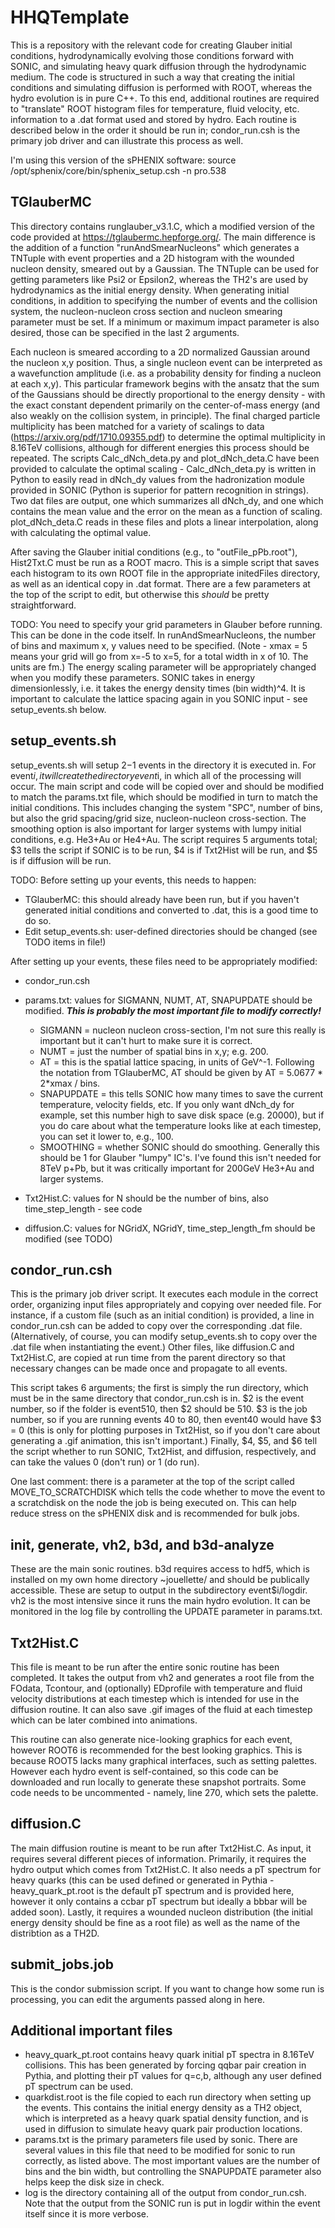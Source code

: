 # HHQTemplate #
This is a repository with the relevant code for creating Glauber initial conditions, hydrodynamically evolving those conditions forward with SONIC, and simulating heavy quark diffusion through the hydrodynamic medium. The code is structured in such a way that creating the initial conditions and simulating diffusion is performed with ROOT, whereas the hydro evolution is in pure C++. To this end, additional routines are required to "translate" ROOT histogram files for temperature, fluid velocity, etc. information to a .dat format used and stored by hydro. Each routine is described below in the order it should be run in; condor_run.csh is the primary job driver and can illustrate this process as well.

I'm using this version of the sPHENIX software:
source /opt/sphenix/core/bin/sphenix_setup.csh -n pro.538

## TGlauberMC ##
This directory contains runglauber_v3.1.C, which a modified version of the code provided at https://tglaubermc.hepforge.org/. The main difference is the addition of a function "runAndSmearNucleons" which generates a TNTuple with event properties and a 2D histogram with the wounded nucleon density, smeared out by a Gaussian. The TNTuple can be used for getting parameters like Psi2 or Epsilon2, whereas the TH2's are used by hydrodynamics as the initial energy density. When generating initial conditions, in addition to specifying the number of events and the collision system, the nucleon-nucleon cross section and nucleon smearing parameter must be set. If a minimum or maximum impact parameter is also desired, those can be specified in the last 2 arguments.

Each nucleon is smeared according to a 2D normalized Gaussian around the nucleon x,y position. Thus, a single nucleon event can be interpreted as a wavefunction amplitude (i.e. as a probability density for finding a nucleon at each x,y). This particular framework begins with the ansatz that the sum of the Gaussians should be directly proportional to the energy density - with the exact constant dependent primarily on the center-of-mass energy (and also weakly on the collision system, in principle). The final charged particle multiplicity has been matched for a variety of scalings to data (https://arxiv.org/pdf/1710.09355.pdf) to determine the optimal multiplicity in 8.16TeV collisions, although for different energies this process should be repeated. The scripts Calc_dNch_deta.py and plot_dNch_deta.C have been provided to calculate the optimal scaling - Calc_dNch_deta.py is written in Python to easily read in dNch_dy values from the hadronization module provided in SONIC (Python is superior for pattern recognition in strings). Two dat files are output, one which summarizes all dNch_dy, and one which contains the mean value and the error on the mean as a function of scaling. plot_dNch_deta.C reads in these files and plots a linear interpolation, along with calculating the optimal value.

After saving the Glauber initial conditions (e.g., to "outFile_pPb.root"), Hist2Txt.C must be run as a ROOT macro. This is a simple script that saves each histogram to its own ROOT file in the appropriate initedFiles directory, as well as an identical copy in .dat format. There are a few parameters at the top of the script to edit, but otherwise this *should* be pretty straightforward.

TODO: You need to specify your grid parameters in Glauber before running. This can be done in the code itself. In runAndSmearNucleons, the number of bins and maximum x, y values need to be specified. (Note - xmax = 5 means your grid will go from x=-5 to x=5, for a total width in x of 10. The units are fm.) The energy scaling parameter will be appropriately changed when you modify these parameters. SONIC takes in energy dimensionlessly, i.e. it takes the energy density times (bin width)^4. It is important to calculate the lattice spacing again in you SONIC input - see setup_events.sh below.

## setup_events.sh ##
setup_events.sh will setup $2-$1 events in the directory it is executed in. For event$i, it will create the directory event$i, in which all of the processing will occur. The main script and code will be copied over and should be modified to match the params.txt file, which should be modified in turn to match the initial conditions. This includes changing the system "SPC", number of bins, but also the grid spacing/grid size, nucleon-nucleon cross-section. The smoothing option is also important for larger systems with lumpy initial conditions, e.g. He3+Au or He4+Au. The script requires 5 arguments total; $3 tells the script if SONIC is to be run, $4 is if Txt2Hist will be run, and $5 is if diffusion will be run.

TODO: Before setting up your events, this needs to happen:<br>
* TGlauberMC: this should already have been run, but if you haven't generated initial conditions and converted to .dat, this is a good time to do so.
* Edit setup_events.sh: user-defined directories should be changed (see TODO items in file!)

After setting up your events, these files need to be appropriately modified:
* condor_run.csh
* params.txt: values for SIGMANN, NUMT, AT, SNAPUPDATE should be modified. ***This is probably the most important file to modify correctly!***
  * SIGMANN = nucleon nucleon cross-section, I'm not sure this really is important but it can't hurt to make sure it is correct.<br>
  * NUMT = just the number of spatial bins in x,y; e.g. 200.
  * AT = this is the spatial lattice spacing, in units of GeV^-1. Following the notation from TGlauberMC, AT should be given by AT = 5.0677 * 2*xmax / bins.
  * SNAPUPDATE = this tells SONIC how many times to save the current temperature, velocity fields, etc. If you only want dNch_dy for example, set this number high to save disk space (e.g. 20000), but if you do care about what the temperature looks like at each timestep, you can set it lower to, e.g., 100.
  * SMOOTHING = whether SONIC should do smoothing. Generally this should be 1 for Glauber "lumpy" IC's. I've found this isn't needed for 8TeV p+Pb, but it was critically important for 200GeV He3+Au and larger systems.

* Txt2Hist.C: values for N should be the number of bins, also time_step_length - see code
* diffusion.C: values for NGridX, NGridY, time_step_length_fm should be modified (see TODO)

## condor_run.csh ##
This is the primary job driver script. It executes each module in the correct order, organizing input files appropriately and copying over needed file. For instance, if a custom file (such as an initial condition) is provided, a line in condor_run.csh can be added to copy over the corresponding .dat file. (Alternatively, of course, you can modify setup_events.sh to copy over the .dat file when instantiating the event.) Other files, like diffusion.C and Txt2Hist.C, are copied at run time from the parent directory so that necessary changes can be made once and propagate to all events.

This script takes 6 arguments; the first is simply the run directory, which must be in the same directory that condor_run.csh is in. $2 is the event number, so if the folder is event510, then $2 should be 510. $3 is the job number, so if you are running events 40 to 80, then event40 would have $3 = 0 (this is only for plotting purposes in Txt2Hist, so if you don't care about generating a .gif animation, this isn't important.) Finally, $4, $5, and $6 tell the script whether to run SONIC, Txt2Hist, and diffusion, respectively, and can take the values 0 (don't run) or 1 (do run).

One last comment: there is a parameter at the top of the script called MOVE_TO_SCRATCHDISK which tells the code whether to move the event to a scratchdisk on the node the job is being executed on. This can help reduce stress on the sPHENIX disk and is recommended for bulk jobs.

## init, generate, vh2, b3d, and b3d-analyze ##
These are the main sonic routines. b3d requires access to hdf5, which is installed on my own home directory ~jouellette/ and should be publically accessible. These are setup to output in the subdirectory event$i/logdir. vh2 is the most intensive since it runs the main hydro evolution. It can be monitored in the log file by controlling the UPDATE parameter in params.txt.

## Txt2Hist.C ##
This file is meant to be run after the entire sonic routine has been completed. It takes the output from vh2 and generates a root file from the FOdata, Tcontour, and (optionally) EDprofile with temperature and fluid velocity distributions at each timestep which is intended for use in the diffusion routine. It can also save .gif images of the fluid at each timestep which can be later combined into animations.

This routine can also generate nice-looking graphics for each event, however ROOT6 is recommended for the best looking graphics. This is because ROOT5 lacks many graphical interfaces, such as setting palettes. However each hydro event is self-contained, so this code can be downloaded and run locally to generate these snapshot portraits. Some code needs to be uncommented - namely, line 270, which sets the palette.

## diffusion.C ##
The main diffusion routine is meant to be run after Txt2Hist.C. As input, it requires several different pieces of information. Primarily, it requires the hydro output which comes from Txt2Hist.C. It also needs a pT spectrum for heavy quarks (this can be used defined or generated in Pythia - heavy_quark_pt.root is the default pT spectrum and is provided here, however it only contains a ccbar pT spectrum but ideally a bbbar will be added soon). Lastly, it requires a wounded nucleon distribution (the initial energy density should be fine as a root file) as well as the name of the distribtion as a TH2D.

## submit_jobs.job ##
This is the condor submission script. If you want to change how some run is processing, you can edit the arguments passed along in here.


## Additional important files ##

* heavy_quark_pt.root contains heavy quark initial pT spectra in 8.16TeV collisions. This has been generated by forcing qqbar pair creation in Pythia, and plotting their pT values for q=c,b, although any user defined pT spectrum can be used.
* quarkdist.root is the file copied to each run directory when setting up the events. This contains the initial energy density as a TH2 object, which is interpreted as a heavy quark spatial density function, and is used in diffusion to simulate heavy quark pair production locations.
* params.txt is the primary parameters file used by sonic. There are several values in this file that need to be modified for sonic to run correctly, as listed above. The most important values are the number of bins and the bin width, but controlling the SNAPUPDATE parameter also helps keep the disk size in check.
* log is the directory containing all of the output from condor_run.csh. Note that the output from the SONIC run is put in logdir within the event itself since it is more verbose.
